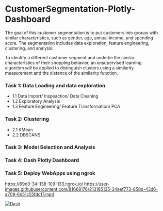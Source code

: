 # CustomerSegmentation-Plotly-Dashboard
The goal of this customer segmentation is to put customers into groups with similar characteristics, such as gender, age, annual income, and spending score. The segmentation includes data exploration, feature engineering, clustering, and analysis.

To identify a different customer segment and underlie the similar characteristics of their shopping behavior, an unsupervised learning algorithm will be applied to distinguish clusters using a similarity measurement and the distance of the similarity function.

### Task 1: Data Loading and data exploration
- 1.1 Data Import/ Inspeaction/ Data Cleaning
- 1.2 Exploratory Analysis 
- 1.3 Feature Engineering/ Feature Transformation/ PCA

### Task 2: Clustering
- 2.1 KMean
- 2.2 DBSCANS

### Task 3: Model Selection and Analysis

### Task 4: Dash Plotly Dashboard
 
### Task 5: Deploy WebApps using ngrok
https://69d0-34-138-109-133.ngrok.io/
https://user-images.githubusercontent.com/81668176/213185135-34aef773-858d-43d6-a708-6b51c55fdc17.mp4

[![Dash](<https://github.com/Primary43/CustomerSegmentation-Plotly-Dash/blob/main/dash.gif?raw=true>)](https://charts.mongodb.com/charts-disbot-fgnht/public/dashboards/60acf749-713d-4858-8c65-3980e916cbfa)
